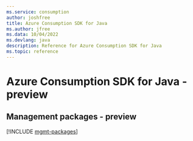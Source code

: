 ```yaml
---
ms.service: consumption
author: joshfree
title: Azure Consumption SDK for Java
ms.author: jfree
ms.data: 10/04/2022
ms.devlang: java
description: Reference for Azure Consumption SDK for Java
ms.topic: reference
---
```

# Azure Consumption SDK for Java - preview

## Management packages - preview
[!INCLUDE [mgmt-packages](consumption-mgmt-index.md)]
